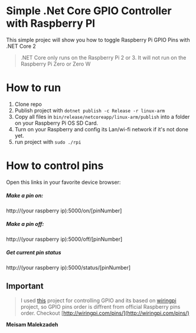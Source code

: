 
# Simple .Net Core GPIO Controller with Raspberry PI 

This simple projec will show you how to toggle Raspberry Pi GPIO Pins with .NET Core 2

> .NET Core only runs on the Raspberry Pi 2 or 3. It will not run on the Raspberry Pi Zero or Zero W


# How to run
1. Clone repo
2. Publish project with `dotnet publish -c Release -r linux-arm`
3. Copy all files in `bin/release/netcoreapp/linux-arm/publish` into a folder on your Raspberry Pi OS SD Card.
4. Turn on your Raspberry and config its Lan/wi-fi network if it's not done yet.
5. run project with `sudo ./rpi`

# How to control pins
Open this links in your favorite device browser:

##### Make a pin on: 
http://(your raspberry ip):5000/on/[pinNumber] 

##### Make a pin off: 
http://(your raspberry ip):5000/off/[pinNumber] 

##### Get current pin status 
http://(your raspberry ip):5000/status/[pinNumber] 

## Important
>I used [this](https://github.com/unosquare/raspberryio) project for controlling GPIO and its based on [wiringpi](http://wiringpi.com/) project, so GPIO pins order is diffrent from official Raspberry pins order.
Checkout [http://wiringpi.com/pins/](http://wiringpi.com/pins/)


**Meisam Malekzadeh**
